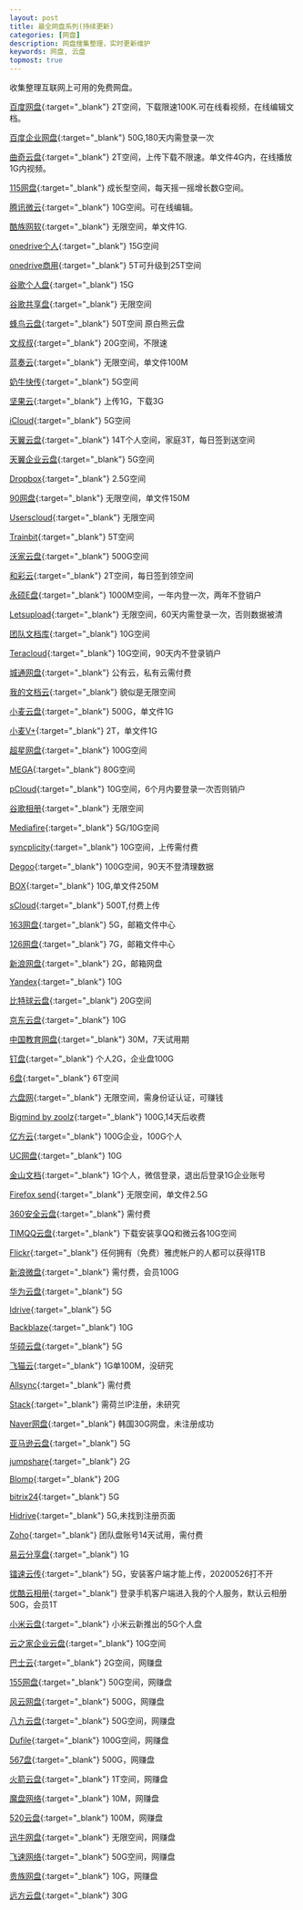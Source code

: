 ```yaml
---
layout: post
title: 最全网盘系列(持续更新)
categories: [网盘]
description: 网盘搜集整理，实时更新维护
keywords: 网盘, 云盘
topmost: true
---
```


收集整理互联网上可用的免费网盘。   

[百度网盘](https://pan.baidu.com/){:target="_blank"} 2T空间，下载限速100K.可在线看视频，在线编辑文档。  

[百度企业网盘](https://eyun.baidu.com/enterprise/home#list/path=%2F&info=1){:target="_blank"} 50G,180天内需登录一次  

[曲奇云盘](https://quqi.com/){:target="_blank"} 2T空间，上传下载不限速。单文件4G内，在线播放1G内视频。  

[115网盘](https://115.com/){:target="_blank"} 成长型空间，每天摇一摇增长数G空间。  

[腾讯微云](https://www.weiyun.com/){:target="_blank"} 10G空间。可在线编辑。  

[酷族网软](https://www.kzwr.com/){:target="_blank"} 无限空间，单文件1G.   

[onedrive个人](https://onedrive.live.com/){:target="_blank"} 15G空间  

[onedrive商用](https://login.microsoftonline.com/){:target="_blank"} 5T可升级到25T空间  

[谷歌个人盘](https://drive.google.com/drive/my-drive){:target="_blank"} 15G  

[谷歌共享盘](https://drive.google.com/drive/shared-drives){:target="_blank"}  无限空间  

[蜂鸟云盘](https://www.fengniaopan.com/){:target="_blank"} 50T空间  原白熊云盘

[文叔叔](https://www.wenshushu.cn/drive/){:target="_blank"} 20G空间，不限速  

[蓝奏云](https://pc.woozooo.com/mydisk.php){:target="_blank"} 无限空间，单文件100M  

[奶牛快传](https://cowtransfer.com/i/storage){:target="_blank"} 5G空间  

[坚果云](https://www.jianguoyun.com/){:target="_blank"} 上传1G，下载3G  

[iCloud](https://www.icloud.com/iclouddrive/){:target="_blank"} 5G空间  

[天翼云盘](https://cloud.189.cn/main.action#home/folder){:target="_blank"} 14T个人空间，家庭3T，每日签到送空间  

[天翼企业云盘](https://b.cloud.189.cn/){:target="_blank"} 5G空间  

[Dropbox](https://www.dropbox.com/home){:target="_blank"} 2.5G空间  

[90网盘](https://www.90pan.com/mydisk.php){:target="_blank"}  无限空间，单文件150M    

[Userscloud](https://userscloud.com/?op=my_files){:target="_blank"} 无限空间  

[Trainbit](https://trainbit.com/files/){:target="_blank"} 5T空间  

[沃家云盘](http://www.wocloud.com.cn/){:target="_blank"} 500G空间  

[和彩云](https://caiyun.feixin.10086.cn/portal/index.jsp#myfile){:target="_blank"} 2T空间，每日签到领空间  

[永硕E盘](http://ys168.com/ht){:target="_blank"} 1000M空间，一年内登一次，两年不登销户  

[Letsupload](https://letsupload.co/account_home.html){:target="_blank"} 无限空间，60天内需登录一次，否则数据被清  

[团队文档库](http://ddl.escience.cn/){:target="_blank"} 10G空间  

[Teracloud](https://ise.teracloud.jp/browser/){:target="_blank"} 10G空间，90天内不登录销户  

[城通网盘](https://home.ctfile.com/#item-files){:target="_blank"} 公有云，私有云需付费  

[我的文档云](http://docq.cn/home){:target="_blank"} 貌似是无限空间  

[小麦云盘](http://own-cloud.cn/Login){:target="_blank"} 500G，单文件1G  

[小麦V+](http://v.own-cloud.cn/){:target="_blank"} 2T，单文件1G  

[超星网盘](http://i.mooc.chaoxing.com/){:target="_blank"} 100G空间  

[MEGA](https://mega.nz/fm/4uJQGaiA){:target="_blank"} 80G空间  

[pCloud](https://my.pcloud.com/){:target="_blank"} 10G空间，6个月内要登录一次否则销户  

[谷歌相册](https://photos.google.com/){:target="_blank"} 无限空间  

[Mediafire](https://www.mediafire.com/#myfiles){:target="_blank"} 5G/10G空间  

[syncplicity](https://my.syncplicity.com/Login.aspx?ReturnUrl=%2fFiles%2f){:target="_blank"} 10G空间，上传需付费    

[Degoo](https://app.degoo.com/files/11950832860){:target="_blank"} 100G空间，90天不登清理数据  

[BOX](https://app.box.com/folder/0){:target="_blank"} 10G,单文件250M  

[sCloud](https://my.scloud.live/Files){:target="_blank"} 500T,付费上传  

[163网盘](https://mail.163.com/){:target="_blank"} 5G，邮箱文件中心  

[126网盘](https://mail.126.com/){:target="_blank"} 7G，邮箱文件中心  

[新浪网盘](https://m0.mail.sina.com.cn){:target="_blank"} 2G，邮箱网盘  

[Yandex](https://disk.yandex.com/client/disk){:target="_blank"} 10G  

[比特球云盘](https://pan.bitqiu.com/){:target="_blank"} 20G空间  

[京东云盘](http://jbox.jcloud.com/home.html){:target="_blank"} 10G  

[中国教育网盘](http://pan.edudisk.cn/webfile.aspx){:target="_blank"} 30M，7天试用期  

[钉盘](https://im.dingtalk.com/){:target="_blank"} 个人2G，企业盘100G  

[6盘](https://6pan.cn/){:target="_blank"} 6T空间    

[六盘网](https://www.liupan.net){:target="_blank"} 无限空间，需身份证认证，可赚钱  

[Bigmind by zoolz](https://intelli1.zoolz.com/Discover#home){:target="_blank"} 100G,14天后收费  

[亿方云](https://v2.fangcloud.com/apps/files/desktop/files/dept/19175){:target="_blank"} 100G企业，100G个人  

[UC网盘](https://www.yun.cn/#/list/all){:target="_blank"} 10G  

[金山文档](https://www.kdocs.cn/?show=all){:target="_blank"} 1G个人，微信登录，退出后登录1G企业账号  

[Firefox send](https://send.firefox.com/){:target="_blank"} 无限空间，单文件2.5G    

[360安全云盘](https://yunpan.360.cn/){:target="_blank"} 需付费     

[TIMQQ云盘](https://tim.qq.com/download.html){:target="_blank"} 下载安装享QQ和微云各10G空间  

[Flickr](https://www.flickr.com/){:target="_blank"} 任何拥有（免费）雅虎帐户的人都可以获得1TB  

[新浪微盘](https://vdisk.weibo.com/){:target="_blank"} 需付费，会员100G   

[华为云盘](https://cloud.huawei.com/){:target="_blank"} 5G  

[Idrive](https://www.idrive.com/idrive/sync){:target="_blank"} 5G  

[Backblaze](https://www.backblaze.com/){:target="_blank"} 10G  

[华硕云盘](https://www.asuswebstorage.com/){:target="_blank"} 5G  

[飞猫云](https://www.feimaoyun.com/#/jingfile){:target="_blank"} 1G单100M，没研究  

[Allsync](https://allsync.com/pro){:target="_blank"} 需付费  

[Stack](https://www.transip.nl/stack/){:target="_blank"} 需荷兰IP注册，未研究  

[Naver网盘](https://cloud.naver.com/){:target="_blank"} 韩国30G网盘，未注册成功  

[亚马逊云盘](https://www.goodcloudstorage.net/go/amazoncloud){:target="_blank"} 5G  

[jumpshare](https://jumpshare.com/){:target="_blank"} 2G  

[Blomp](https://dashboard.blomp.com/dashboard/files){:target="_blank"} 20G  

[bitrix24](https://b24-bau7qy.bitrix24.com/company/personal/user/1/disk/path/){:target="_blank"} 5G  

[Hidrive](https://www.free-hidrive.com/){:target="_blank"} 5G,未找到注册页面  

[Zoho](https://workdrive.zoho.com/){:target="_blank"} 团队盘账号14天试用，需付费  

[易云分享盘](https://asytech.cn/cloud){:target="_blank"} 1G  

[镭速云传](https://client.raysync.cloud/filelist){:target="_blank"}   5G，安装客户端才能上传，20200526打不开  

[优酷云相册](https://www.zhihu.com/question/385969014){:target="_blank"} 登录手机客户端进入我的个人服务，默认云相册50G，会员1T    

[小米云盘](https://i.mi.com/drive#/all){:target="_blank"} 小米云新推出的5G个人盘  

[云之家企业云盘](https://pan.yunzhijia.com/index#/own/0){:target="_blank"} 10G空间

[巴士云](http://www.tadaigou.com/mydisk.php?item=profile&menu=file&action=files){:target="_blank"} 2G空间，网赚盘

[155网盘](http://www.155file.com/mydisk.php?item=profile&menu=file&action=files){:target="_blank"} 50G空间，网赚盘

[风云网盘](http://www.76fengyun.com/mydisk.php?item=profile&action=file){:target="_blank"} 500G，网赚盘

[八九云盘](http://89file.com/account.php?action=login){:target="_blank"} 50G空间，网赚盘

[Dufile](http://dufile.com/member/){:target="_blank"} 100G空间，网赚盘

[567盘](https://www.567pan.com/mydisk.php?item=profile&menu=file&action=files){:target="_blank"} 500G，网赚盘

[火箭云盘](http://www.qqupload.com/account_home.html){:target="_blank"} 1T空间，网赚盘

[魔盘网络](http://www.moopan.top/mydisk.php?item=profile&menu=file&action=files){:target="_blank"} 10M，网赚盘

[520云盘](https://www.eos-53.com/mydisk.php?item=profile&menu=file&action=files){:target="_blank"} 100M，网赚盘

[迅牛网盘](http://www.xun-niu.com/mydisk.php?item=profile&menu=file&action=files){:target="_blank"} 无限空间，网赚盘

[飞速网络](http://www.fswpan.com/mydisk.php?item=profile&menu=file&action=files){:target="_blank"} 50G空间，网赚盘

[贵族网盘](https://www.gueizu.com/mydisk.php?item=profile&menu=file&action=files){:target="_blank"} 10G，网赚盘

[远方云盘](http://pan.ltyuanfang.cn/){:target="_blank"} 30G

